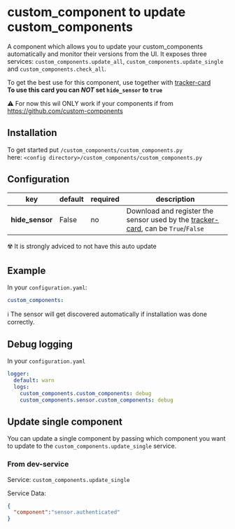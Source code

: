 # custom_component to update custom_components

A component which allows you to update your custom_components automatically and monitor their versions from the UI. It exposes three services: `custom_components.update_all`, `custom_components.update_single` and `custom_components.check_all`.

To get the best use for this component, use together with [tracker-card](https://github.com/ciotlosm/custom-lovelace/tree/master/tracker-card)\
**To use this card you can _NOT_ set `hide_sensor` to `true`**

⚠️ For now this wil ONLY work if your components if from https://github.com/custom-components

## Installation

To get started put `/custom_components/custom_components.py`  
here: `<config directory>/custom_components/custom_components.py` 

## Configuration
  
| key | default | required | description
| --- | --- | --- | ---
| **hide_sensor** | False | no | Download and register the sensor used by the [tracker-card](https://github.com/ciotlosm/custom-lovelace/tree/master/tracker-card), can be `True`/`False`

☢️ It is strongly adviced to not have this auto update

## Example

In your `configuration.yaml`:

```yaml
custom_components:
```

ℹ️ The sensor will get discovered automatically if installation was done correctly.

## Debug logging

In your `configuration.yaml`

```yaml
logger:
  default: warn
  logs:
    custom_components.custom_components: debug
    custom_components.sensor.custom_components: debug
```

## Update single component

You can update a single component by passing which component you want to update to the  `custom_components.update_single` service.

### From dev-service

Service:
`custom_components.update_single`

Service Data:

```json
{
  "component":"sensor.authenticated"
}
```
